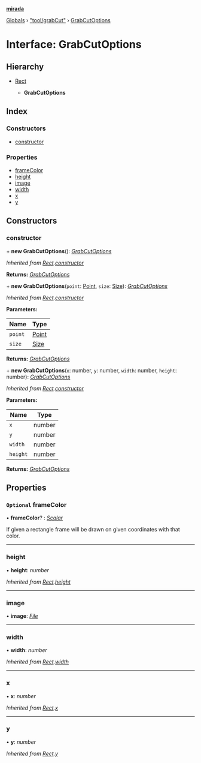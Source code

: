 **[mirada](../README.md)**

[Globals](../README.md) › ["tool/grabCut"](../modules/_tool_grabcut_.md) › [GrabCutOptions](_tool_grabcut_.grabcutoptions.md)

# Interface: GrabCutOptions

## Hierarchy

* [Rect](../classes/_types_opencv__hacks_.rect.md)

  * **GrabCutOptions**

## Index

### Constructors

* [constructor](_tool_grabcut_.grabcutoptions.md#constructor)

### Properties

* [frameColor](_tool_grabcut_.grabcutoptions.md#optional-framecolor)
* [height](_tool_grabcut_.grabcutoptions.md#height)
* [image](_tool_grabcut_.grabcutoptions.md#image)
* [width](_tool_grabcut_.grabcutoptions.md#width)
* [x](_tool_grabcut_.grabcutoptions.md#x)
* [y](_tool_grabcut_.grabcutoptions.md#y)

## Constructors

###  constructor

\+ **new GrabCutOptions**(): *[GrabCutOptions](_tool_grabcut_.grabcutoptions.md)*

*Inherited from [Rect](../classes/_types_opencv__hacks_.rect.md).[constructor](../classes/_types_opencv__hacks_.rect.md#constructor)*

**Returns:** *[GrabCutOptions](_tool_grabcut_.grabcutoptions.md)*

\+ **new GrabCutOptions**(`point`: [Point](../classes/_types_opencv__hacks_.point.md), `size`: [Size](../classes/_types_opencv__hacks_.size.md)): *[GrabCutOptions](_tool_grabcut_.grabcutoptions.md)*

*Inherited from [Rect](../classes/_types_opencv__hacks_.rect.md).[constructor](../classes/_types_opencv__hacks_.rect.md#constructor)*

**Parameters:**

Name | Type |
------ | ------ |
`point` | [Point](../classes/_types_opencv__hacks_.point.md) |
`size` | [Size](../classes/_types_opencv__hacks_.size.md) |

**Returns:** *[GrabCutOptions](_tool_grabcut_.grabcutoptions.md)*

\+ **new GrabCutOptions**(`x`: number, `y`: number, `width`: number, `height`: number): *[GrabCutOptions](_tool_grabcut_.grabcutoptions.md)*

*Inherited from [Rect](../classes/_types_opencv__hacks_.rect.md).[constructor](../classes/_types_opencv__hacks_.rect.md#constructor)*

**Parameters:**

Name | Type |
------ | ------ |
`x` | number |
`y` | number |
`width` | number |
`height` | number |

**Returns:** *[GrabCutOptions](_tool_grabcut_.grabcutoptions.md)*

## Properties

### `Optional` frameColor

• **frameColor**? : *[Scalar](../classes/_types_opencv__hacks_.scalar.md)*

If given a rectangle frame will be drawn on given coordinates with that color.

___

###  height

• **height**: *number*

*Inherited from [Rect](../classes/_types_opencv__hacks_.rect.md).[height](../classes/_types_opencv__hacks_.rect.md#height)*

___

###  image

• **image**: *[File](../classes/_file_.file.md)*

___

###  width

• **width**: *number*

*Inherited from [Rect](../classes/_types_opencv__hacks_.rect.md).[width](../classes/_types_opencv__hacks_.rect.md#width)*

___

###  x

• **x**: *number*

*Inherited from [Rect](../classes/_types_opencv__hacks_.rect.md).[x](../classes/_types_opencv__hacks_.rect.md#x)*

___

###  y

• **y**: *number*

*Inherited from [Rect](../classes/_types_opencv__hacks_.rect.md).[y](../classes/_types_opencv__hacks_.rect.md#y)*